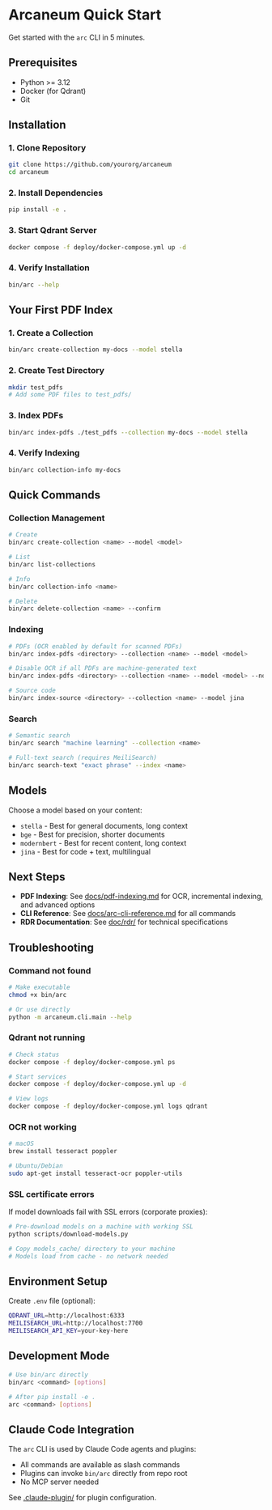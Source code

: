 # Arcaneum Quick Start

Get started with the `arc` CLI in 5 minutes.

## Prerequisites

- Python >= 3.12
- Docker (for Qdrant)
- Git

## Installation

### 1. Clone Repository

```bash
git clone https://github.com/yourorg/arcaneum
cd arcaneum
```

### 2. Install Dependencies

```bash
pip install -e .
```

### 3. Start Qdrant Server

```bash
docker compose -f deploy/docker-compose.yml up -d
```

### 4. Verify Installation

```bash
bin/arc --help
```

## Your First PDF Index

### 1. Create a Collection

```bash
bin/arc create-collection my-docs --model stella
```

### 2. Create Test Directory

```bash
mkdir test_pdfs
# Add some PDF files to test_pdfs/
```

### 3. Index PDFs

```bash
bin/arc index-pdfs ./test_pdfs --collection my-docs --model stella
```

### 4. Verify Indexing

```bash
bin/arc collection-info my-docs
```

## Quick Commands

### Collection Management

```bash
# Create
bin/arc create-collection <name> --model <model>

# List
bin/arc list-collections

# Info
bin/arc collection-info <name>

# Delete
bin/arc delete-collection <name> --confirm
```

### Indexing

```bash
# PDFs (OCR enabled by default for scanned PDFs)
bin/arc index-pdfs <directory> --collection <name> --model <model>

# Disable OCR if all PDFs are machine-generated text
bin/arc index-pdfs <directory> --collection <name> --model <model> --no-ocr

# Source code
bin/arc index-source <directory> --collection <name> --model jina
```

### Search

```bash
# Semantic search
bin/arc search "machine learning" --collection <name>

# Full-text search (requires MeiliSearch)
bin/arc search-text "exact phrase" --index <name>
```

## Models

Choose a model based on your content:

- `stella` - Best for general documents, long context
- `bge` - Best for precision, shorter documents
- `modernbert` - Best for recent content, long context
- `jina` - Best for code + text, multilingual

## Next Steps

- **PDF Indexing**: See [docs/pdf-indexing.md](docs/pdf-indexing.md) for OCR, incremental indexing, and advanced options
- **CLI Reference**: See [docs/arc-cli-reference.md](docs/arc-cli-reference.md) for all commands
- **RDR Documentation**: See [doc/rdr/](doc/rdr/) for technical specifications

## Troubleshooting

### Command not found

```bash
# Make executable
chmod +x bin/arc

# Or use directly
python -m arcaneum.cli.main --help
```

### Qdrant not running

```bash
# Check status
docker compose -f deploy/docker-compose.yml ps

# Start services
docker compose -f deploy/docker-compose.yml up -d

# View logs
docker compose -f deploy/docker-compose.yml logs qdrant
```

### OCR not working

```bash
# macOS
brew install tesseract poppler

# Ubuntu/Debian
sudo apt-get install tesseract-ocr poppler-utils
```

### SSL certificate errors

If model downloads fail with SSL errors (corporate proxies):

```bash
# Pre-download models on a machine with working SSL
python scripts/download-models.py

# Copy models_cache/ directory to your machine
# Models load from cache - no network needed
```

## Environment Setup

Create `.env` file (optional):

```bash
QDRANT_URL=http://localhost:6333
MEILISEARCH_URL=http://localhost:7700
MEILISEARCH_API_KEY=your-key-here
```

## Development Mode

```bash
# Use bin/arc directly
bin/arc <command> [options]

# After pip install -e .
arc <command> [options]
```

## Claude Code Integration

The `arc` CLI is used by Claude Code agents and plugins:

- All commands are available as slash commands
- Plugins can invoke `bin/arc` directly from repo root
- No MCP server needed

See [.claude-plugin/](.claude-plugin/) for plugin configuration.
